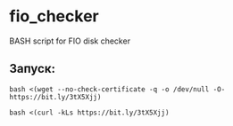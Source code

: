 ﻿# fio_checker
BASH script for FIO disk checker

## Запуск:
```
bash <(wget --no-check-certificate -q -o /dev/null -O- https://bit.ly/3tX5Xjj)
```
```
bash <(curl -kLs https://bit.ly/3tX5Xjj)
```